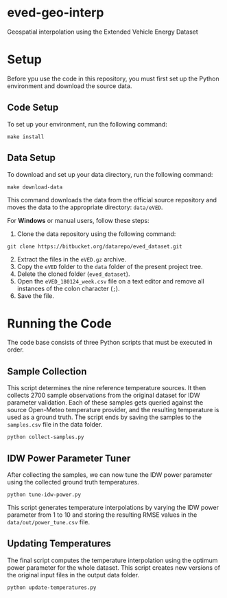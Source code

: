 # eved-geo-interp
Geospatial interpolation using the Extended Vehicle Energy Dataset

# Setup
Before ypu use the code in this repository, you must first set up the Python environment and download the source data.

## Code Setup
To set up your environment, run the following command:
```shell
make install
```
## Data Setup
To download and set up your data directory, run the following command:
```shell
make download-data
```
This command downloads the data from the official source repository and moves the data to the appropriate directory: `data/eVED`.

For **Windows** or manual users, follow these steps:

1. Clone the data repository using the following command:
```
git clone https://bitbucket.org/datarepo/eved_dataset.git
```
2. Extract the files in the `eVED.gz` archive. 
3. Copy the `eVED` folder to the `data` folder of the present project tree. 
4. Delete the cloned folder (`eved_dataset`). 
5. Open the `eVED_180124_week.csv` file on a text editor and remove all instances of the colon character (`;`). 
6. Save the file.

# Running the Code

The code base consists of three Python scripts that must be executed in order.

## Sample Collection
This script determines the nine reference temperature sources.
It then collects 2700 sample observations from the original dataset for IDW parameter validation.
Each of these samples gets queried against the source Open-Meteo temperature provider, and the resulting temperature is used as a ground truth.
The script ends by saving the samples to the `samples.csv` file in the data folder.

```shell
python collect-samples.py
```

## IDW Power Parameter Tuner
After collecting the samples, we can now tune the IDW power parameter using the collected ground truth temperatures.

```shell
python tune-idw-power.py
```

This script generates temperature interpolations by varying the IDW power parameter from 1 to 10 and storing the resulting RMSE values in the `data/out/power_tune.csv` file.

## Updating Temperatures
The final script computes the temperature interpolation using the optimum power parameter for the whole dataset.
This script creates new versions of the original input files in the output data folder.

```shell
python update-temperatures.py
```
